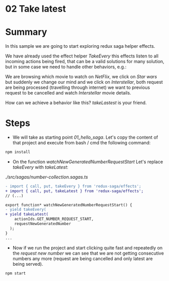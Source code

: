 # 02 Take latest

# Summary

In this sample we are going to start exploring redux saga helper effects.

We have already used the effect helper _TakeEvery_ this effects listen to all incoming actions being
fired, that can be a valid solutions for many solution, but in some case we need to handle 
other behaviors, e.g.:

We are browsing which movie to watch on _NetFlix_, we click on _Star wars_ but suddenly we change
our mind and we click on _Interstellar_, both request are being processed (travelling through internet) we want to previous request to be cancelled and watch
_Interstellar_ movie details.

How can we achieve a behavior like this? _takeLastest_ is your friend.

# Steps

- We will take as starting point *01_hello_saga*. Let's copy the content of that project 
and execute from bash / cmd the following command:

```bash
npm install
```
- On the function _watchNewGeneratedNumberRequestStart_ Let's replace _takeEvery_ with 
_takeLatest_:

_./src/sagas/number-collection.sagas.ts_

```diff
- import { call, put, takeEvery } from 'redux-saga/effects';
+ import { call, put, takeLatest } from 'redux-saga/effects';
// (...)

export function* watchNewGeneratedNumberRequestStart() {
- yield takeEvery(
+ yield takeLatest(
    actionIds.GET_NUMBER_REQUEST_START,
    requestNewGeneratedNumber
  );
}
...

```

- Now if we run the project and start clicking quite fast and repeatedly on the _request new number_
we can see that we are not getting consecutive numbers any more (request are being cancelled and
only latest are being served).

```
npm start
```
